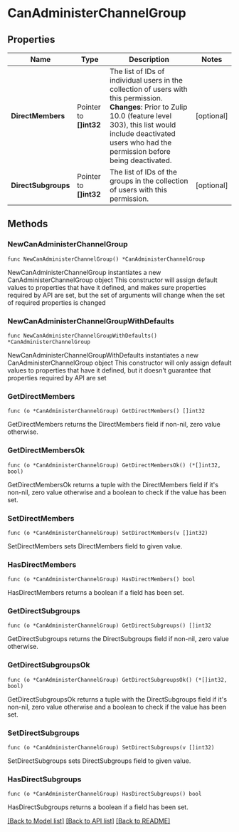 # CanAdministerChannelGroup

## Properties

Name | Type | Description | Notes
------------ | ------------- | ------------- | -------------
**DirectMembers** | Pointer to **[]int32** | The list of IDs of individual users in the collection of users with this permission.  **Changes**: Prior to Zulip 10.0 (feature level 303), this list would include deactivated users who had the permission before being deactivated.  | [optional] 
**DirectSubgroups** | Pointer to **[]int32** | The list of IDs of the groups in the collection of users with this permission.  | [optional] 

## Methods

### NewCanAdministerChannelGroup

`func NewCanAdministerChannelGroup() *CanAdministerChannelGroup`

NewCanAdministerChannelGroup instantiates a new CanAdministerChannelGroup object
This constructor will assign default values to properties that have it defined,
and makes sure properties required by API are set, but the set of arguments
will change when the set of required properties is changed

### NewCanAdministerChannelGroupWithDefaults

`func NewCanAdministerChannelGroupWithDefaults() *CanAdministerChannelGroup`

NewCanAdministerChannelGroupWithDefaults instantiates a new CanAdministerChannelGroup object
This constructor will only assign default values to properties that have it defined,
but it doesn't guarantee that properties required by API are set

### GetDirectMembers

`func (o *CanAdministerChannelGroup) GetDirectMembers() []int32`

GetDirectMembers returns the DirectMembers field if non-nil, zero value otherwise.

### GetDirectMembersOk

`func (o *CanAdministerChannelGroup) GetDirectMembersOk() (*[]int32, bool)`

GetDirectMembersOk returns a tuple with the DirectMembers field if it's non-nil, zero value otherwise
and a boolean to check if the value has been set.

### SetDirectMembers

`func (o *CanAdministerChannelGroup) SetDirectMembers(v []int32)`

SetDirectMembers sets DirectMembers field to given value.

### HasDirectMembers

`func (o *CanAdministerChannelGroup) HasDirectMembers() bool`

HasDirectMembers returns a boolean if a field has been set.

### GetDirectSubgroups

`func (o *CanAdministerChannelGroup) GetDirectSubgroups() []int32`

GetDirectSubgroups returns the DirectSubgroups field if non-nil, zero value otherwise.

### GetDirectSubgroupsOk

`func (o *CanAdministerChannelGroup) GetDirectSubgroupsOk() (*[]int32, bool)`

GetDirectSubgroupsOk returns a tuple with the DirectSubgroups field if it's non-nil, zero value otherwise
and a boolean to check if the value has been set.

### SetDirectSubgroups

`func (o *CanAdministerChannelGroup) SetDirectSubgroups(v []int32)`

SetDirectSubgroups sets DirectSubgroups field to given value.

### HasDirectSubgroups

`func (o *CanAdministerChannelGroup) HasDirectSubgroups() bool`

HasDirectSubgroups returns a boolean if a field has been set.


[[Back to Model list]](../README.md#documentation-for-models) [[Back to API list]](../README.md#documentation-for-api-endpoints) [[Back to README]](../README.md)


